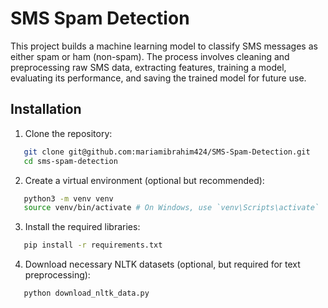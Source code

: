 # SMS Spam Detection

This project builds a machine learning model to classify SMS messages as either spam or ham (non-spam). The process involves cleaning and preprocessing raw SMS data, extracting features, training a model, evaluating its performance, and saving the trained model for future use.

## Installation

1. Clone the repository:

```bash
   git clone git@github.com:mariamibrahim424/SMS-Spam-Detection.git
   cd sms-spam-detection
```

2. Create a virtual environment (optional but recommended):

```bash
   python3 -m venv venv
   source venv/bin/activate # On Windows, use `venv\Scripts\activate`
```

3. Install the required libraries:

```bash
   pip install -r requirements.txt
```

4. Download necessary NLTK datasets (optional, but required for text preprocessing):

```bash
   python download_nltk_data.py
```
